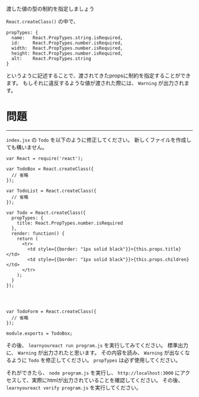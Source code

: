 渡した値の型の制約を指定しましょう

`React.createClass()` の中で、

```
propTypes: {
  name:   React.PropTypes.string.isRequired,
  id:     React.PropTypes.number.isRequired,
  width:  React.PropTypes.number.isRequired,
  height: React.PropTypes.number.isRequired,
  alt:    React.PropTypes.string
}
```
というように記述することで、渡されてきたpropsに制約を指定することができます。
もしそれに違反するような値が渡された際には、 `Warning` が出力されます。


# 問題
---

`index.jsx` の `Todo` を以下のように修正してください。
新しくファイルを作成しても構いません。


```
var React = require('react');

var TodoBox = React.createClass({
  // 省略
});

var TodoList = React.createClass({
  // 省略
});

var Todo = React.createClass({
  propTypes: {
    title: React.PropTypes.number.isRequired
  },
  render: function() {
    return (
      <tr>
        <td style={{border: "1px solid black"}}>{this.props.title}</td>
        <td style={{border: "1px solid black"}}>{this.props.children}</td>
      </tr>
    );
  }
});




var TodoForm = React.createClass({
  // 省略
});

module.exports = TodoBox;
```

その後、 `learnyoureact run program.js` を実行してみてください。
標準出力に、 `Warning` が出力されたと思います。
その内容を読み、 `Warning` が出なくなるように `Todo` を修正してください。
`propTypes` は必ず使用してください。


それができたら、 `node program.js` を実行し、 `http://localhost:3000` にアクセスして、実際にhtmlが出力されていることを確認してください。
その後、 `learnyoureact verify program.js` を実行してください。
